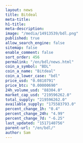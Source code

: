 ```yaml
---
layout: news
title: Bitdeal
meta-title: 
h1-title: 
meta-description: 
image: "/media/14913539/bdl.png"
published: true
allow_search_engine: false
sitemap: false
enable_comment: false
sort_order: 456
permalink: "/en/bdl/news.html"
coin_a_symbol: "BDL"
coin_a_name: "Bitdeal"
coin_a_lower_case: "bdl"
price_usd: "0.0810791"
price_btc: "0.00000690"
24h_volume_usd: "88304.0"
market_cap_usd: "219596262.0"
total_supply: "219596262.0"
available_supply: "175583793.0"
percent_change_1h: "0.4"
percent_change_24h: "4.99"
percent_change_7d: "-6.25"
last_updated: "1517140756"
parent-url: "/en/bdl/"
author: Sam
---
```


